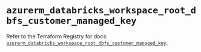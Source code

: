 # `azurerm_databricks_workspace_root_dbfs_customer_managed_key`

Refer to the Terraform Registry for docs: [`azurerm_databricks_workspace_root_dbfs_customer_managed_key`](https://registry.terraform.io/providers/hashicorp/azurerm/4.42.0/docs/resources/databricks_workspace_root_dbfs_customer_managed_key).
